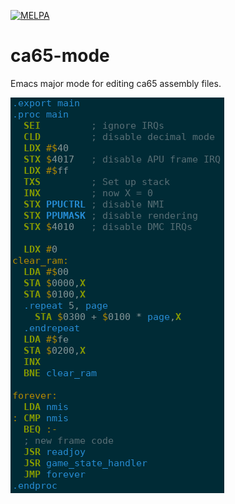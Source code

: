 [![MELPA](https://melpa.org/packages/ca65-mode-badge.svg)](https://melpa.org/#/ca65-mode)

# ca65-mode
Emacs major mode for editing ca65 assembly files.

![Screenshot showing an ca65 assembly file with font-locking and indentation.](screenshot.png)
